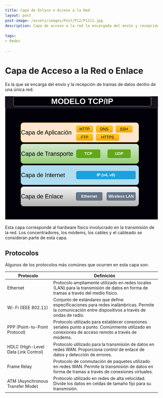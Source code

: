 ```yaml
---
title: Capa de Enlace o Acceso a la Red
layout: post
post-image: /assets/images/Post/P12/P12i1.jpg
description: Capa de acceso a la red la encargada del envío y recepción

tags:
- Redes

---
```


# Capa de Acceso a la Red o Enlace

Es la que se encarga del envío y la recepción de tramas de datos dentro de una única red.


![P12i1](/assets/images/Post/P12/Capas.png)


Esta capa corresponde al hardware físico involucrado en la transmisión de la red. Los concentradores, los módems, los cables y el cableado se consideran parte de esta capa. 


## Protocolos

Algunos de los protocolos más comúnes que ocurren en esta capa son:


|Protocolo|Definición|
|---|---|
|Ethernet|Protocolo ampliamente utilizado en redes locales (LAN) para la transmisión de datos en forma de tramas a través del medio físico.|
|Wi-Fi (IEEE 802.11)|Conjunto de estándares que define especificaciones para redes inalámbricas. Permite la comunicación entre dispositivos a través de ondas de radio.|
|PPP (Point-to-Point Protocol)|Protocolo utilizado para establecer conexiones seriales punto a punto. Comúnmente utilizado en conexiones de acceso remoto a través de módems.|
|HDLC (High-Level Data Link Control)|Protocolo utilizado para la transmisión de datos en redes WAN. Proporciona control de enlace de datos y detección de errores.|
|Frame Relay|Protocolo de conmutación de paquetes utilizado en redes WAN. Permite la transmisión de datos en forma de tramas a través de conexiones virtuales.|
|ATM (Asynchronous Transfer Mode)|Protocolo utilizado en redes de alta velocidad. Divide los datos en celdas de tamaño fijo para su transmisión. |
